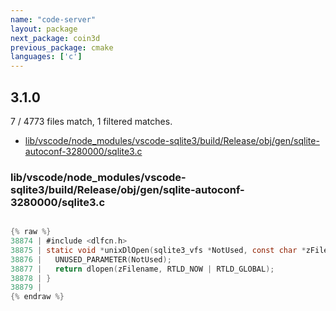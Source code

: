 ```yaml
---
name: "code-server"
layout: package
next_package: coin3d
previous_package: cmake
languages: ['c']
---
```

## 3.1.0
7 / 4773 files match, 1 filtered matches.

 - [lib/vscode/node_modules/vscode-sqlite3/build/Release/obj/gen/sqlite-autoconf-3280000/sqlite3.c](#libvscodenode_modulesvscode-sqlite3buildreleaseobjgensqlite-autoconf-3280000sqlite3c)

### lib/vscode/node_modules/vscode-sqlite3/build/Release/obj/gen/sqlite-autoconf-3280000/sqlite3.c

```c

{% raw %}
38874 | #include <dlfcn.h>
38875 | static void *unixDlOpen(sqlite3_vfs *NotUsed, const char *zFilename){
38876 |   UNUSED_PARAMETER(NotUsed);
38877 |   return dlopen(zFilename, RTLD_NOW | RTLD_GLOBAL);
38878 | }
38879 | 
{% endraw %}

```